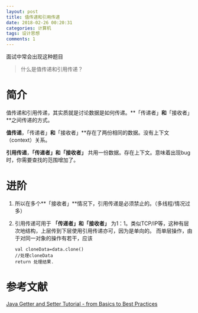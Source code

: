 ```yaml
---
layout: post
title: 值传递和引用传递
date: 2018-02-26 00:20:31
categories: 计算机
tags: 设计思想 
comments: 1﻿
---
```




面试中常会出现这种题目

> 什么是值传递和引用传递？



# 简介

值传递和引用传递，其实质就是讨论数据是如何传递。**「传递者」**和**「接收者」**之间传递的方式。

**值传递**，「传递者」**和**「接收者」**存在了两份相同的数据。没有上下文（context）关系。

**引用传递**，**「传递者」**和**「接收者」** 共用一份数据。存在上下文。意味着出现bug时，你需要查找的范围增加了。



# 进阶

1. 所以在多个**「接收者」**情况下，引用传递是必须禁止的。（多线程/情况过多） 



2. 引用传递可用于 **「传递者」**和**「接收者」** 为1：1。类似TCP/IP等，这种有层次地结构，上层传到下层使用引用传递亦可，因为是单向的。
   而单层操作，由于对同一对象的操作有若干，应该

   ```
   val cloneData=data.clone()
   //处理cloneData
   return 处理结果.
   ```

   

# 参考文献

[Java Getter and Setter Tutorial - from Basics to Best Practices](http://www.codejava.net/coding/java-getter-and-setter-tutorial-from-basics-to-best-practices)
